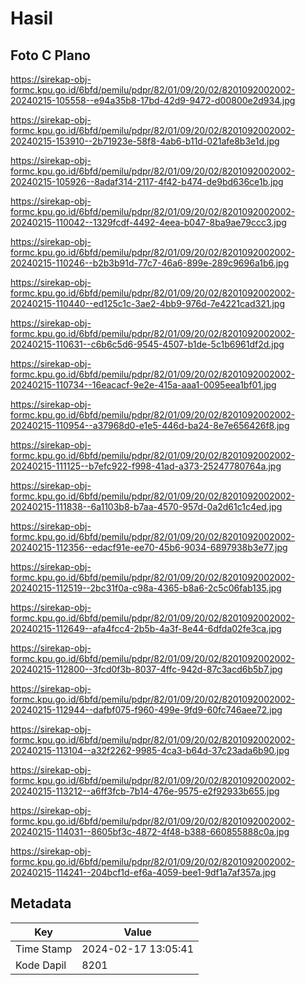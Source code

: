 # Hasil

## Foto C Plano

https://sirekap-obj-formc.kpu.go.id/6bfd/pemilu/pdpr/82/01/09/20/02/8201092002002-20240215-105558--e94a35b8-17bd-42d9-9472-d00800e2d934.jpg

https://sirekap-obj-formc.kpu.go.id/6bfd/pemilu/pdpr/82/01/09/20/02/8201092002002-20240215-153910--2b71923e-58f8-4ab6-b11d-021afe8b3e1d.jpg

https://sirekap-obj-formc.kpu.go.id/6bfd/pemilu/pdpr/82/01/09/20/02/8201092002002-20240215-105926--8adaf314-2117-4f42-b474-de9bd636ce1b.jpg

https://sirekap-obj-formc.kpu.go.id/6bfd/pemilu/pdpr/82/01/09/20/02/8201092002002-20240215-110042--1329fcdf-4492-4eea-b047-8ba9ae79ccc3.jpg

https://sirekap-obj-formc.kpu.go.id/6bfd/pemilu/pdpr/82/01/09/20/02/8201092002002-20240215-110246--b2b3b91d-77c7-46a6-899e-289c9696a1b6.jpg

https://sirekap-obj-formc.kpu.go.id/6bfd/pemilu/pdpr/82/01/09/20/02/8201092002002-20240215-110440--ed125c1c-3ae2-4bb9-976d-7e4221cad321.jpg

https://sirekap-obj-formc.kpu.go.id/6bfd/pemilu/pdpr/82/01/09/20/02/8201092002002-20240215-110631--c6b6c5d6-9545-4507-b1de-5c1b6961df2d.jpg

https://sirekap-obj-formc.kpu.go.id/6bfd/pemilu/pdpr/82/01/09/20/02/8201092002002-20240215-110734--16eacacf-9e2e-415a-aaa1-0095eea1bf01.jpg

https://sirekap-obj-formc.kpu.go.id/6bfd/pemilu/pdpr/82/01/09/20/02/8201092002002-20240215-110954--a37968d0-e1e5-446d-ba24-8e7e656426f8.jpg

https://sirekap-obj-formc.kpu.go.id/6bfd/pemilu/pdpr/82/01/09/20/02/8201092002002-20240215-111125--b7efc922-f998-41ad-a373-25247780764a.jpg

https://sirekap-obj-formc.kpu.go.id/6bfd/pemilu/pdpr/82/01/09/20/02/8201092002002-20240215-111838--6a1103b8-b7aa-4570-957d-0a2d61c1c4ed.jpg

https://sirekap-obj-formc.kpu.go.id/6bfd/pemilu/pdpr/82/01/09/20/02/8201092002002-20240215-112356--edacf91e-ee70-45b6-9034-6897938b3e77.jpg

https://sirekap-obj-formc.kpu.go.id/6bfd/pemilu/pdpr/82/01/09/20/02/8201092002002-20240215-112519--2bc31f0a-c98a-4365-b8a6-2c5c06fab135.jpg

https://sirekap-obj-formc.kpu.go.id/6bfd/pemilu/pdpr/82/01/09/20/02/8201092002002-20240215-112649--afa4fcc4-2b5b-4a3f-8e44-6dfda02fe3ca.jpg

https://sirekap-obj-formc.kpu.go.id/6bfd/pemilu/pdpr/82/01/09/20/02/8201092002002-20240215-112800--3fcd0f3b-8037-4ffc-942d-87c3acd6b5b7.jpg

https://sirekap-obj-formc.kpu.go.id/6bfd/pemilu/pdpr/82/01/09/20/02/8201092002002-20240215-112944--dafbf075-f960-499e-9fd9-60fc746aee72.jpg

https://sirekap-obj-formc.kpu.go.id/6bfd/pemilu/pdpr/82/01/09/20/02/8201092002002-20240215-113104--a32f2262-9985-4ca3-b64d-37c23ada6b90.jpg

https://sirekap-obj-formc.kpu.go.id/6bfd/pemilu/pdpr/82/01/09/20/02/8201092002002-20240215-113212--a6ff3fcb-7b14-476e-9575-e2f92933b655.jpg

https://sirekap-obj-formc.kpu.go.id/6bfd/pemilu/pdpr/82/01/09/20/02/8201092002002-20240215-114031--8605bf3c-4872-4f48-b388-660855888c0a.jpg

https://sirekap-obj-formc.kpu.go.id/6bfd/pemilu/pdpr/82/01/09/20/02/8201092002002-20240215-114241--204bcf1d-ef6a-4059-bee1-9df1a7af357a.jpg


## Metadata

| Key        | Value               |
| ---------- | ------------------- |
| Time Stamp | 2024-02-17 13:05:41 |
| Kode Dapil | 8201                |



